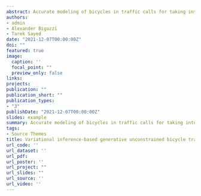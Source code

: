 ```yaml
---
abstract: Accurate modeling of bicycles in traffic calls for taking into account individualistic actions and behavioural schemes in different scenarios. Bicycle traffic is characterized by possessing significant unobserved heterogeneity, with the differences between individual cyclists driving how cyclists behave as a group. A Generative Variational Autoencoder-based model is developed to serve for two purposes. First, the encoder part summarizes the individual differences between unconstrained cyclists to a more compact latent dimension layer. Second, a decoder part where a trajectory is reconstructed using only coordinates of that compact latent layer. Different groups representing different styles of cyclists are identified using Gaussian mixture model (GMM) clustering. The model proved high reconstruction accuracy with a root mean square error of about 0.32 meters. Latent variables were clustered into four classes representing different styles of cyclists. When reflecting the clustering results on motion variables, such as speed, acceleration, jerk and directions angles, were shown to produce clearly different distributions. The model and results could help elevating the accuracy of bicycle microsimulation models and gain deeper understanding on the heterogeneity in bicycle traffic behaviour.
authors:
- admin
- Alexander Bigazzi
- Tarek Sayed
date: "2021-12-07T00:00:00Z"
doi: ""
featured: true
image:
  caption: ''
  focal_point: ""
  preview_only: false
links:
projects:
publication: ""
publication_short: ""
publication_types:
- "3"
publishDate: "2021-12-07T00:00:00Z"
slides: example
summary: Accurate modeling of bicycles in traffic calls for taking into account individualistic actions and behavioural schemes in different scenarios. Bicycle traffic is characterized by possessing significant unobserved heterogeneity, with the differences between individual cyclists driving how cyclists behave as a group. A Generative Variational Autoencoder-based model is developed to serve for two purposes. First, the encoder part summarizes the individual differences between unconstrained cyclists to a more compact latent dimension layer. Second, a decoder part where a trajectory is reconstructed using only coordinates of that compact latent layer. Different groups representing different styles of cyclists are identified using Gaussian mixture model (GMM) clustering. The model proved high reconstruction accuracy with a root mean square error of about 0.32 meters. Latent variables were clustered into four classes representing different styles of cyclists. When reflecting the clustering results on motion variables, such as speed, acceleration, jerk and directions angles, were shown to produce clearly different distributions. The model and results could help elevating the accuracy of bicycle microsimulation models and gain deeper understanding on the heterogeneity in bicycle traffic behaviour.
tags:
- Source Themes
title: Variational inference-based generative unconstrained bicycle trajectories microsimulation
url_code: ''
url_dataset: ''
url_pdf: 
url_poster: ''
url_project: ""
url_slides: ""
url_source: ''
url_video: ''
---
```

